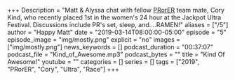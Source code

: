 +++
Description = "Matt & Alyssa chat with fellow [PRorER](https://pr-or-er.com/) team mate, Cory Kind, who recently placed 1st in the women's 24 hour at the Jackpot Ultra Festival. Discussions include PR's set, sleep, and....RAMEN!"
aliases = ["/5"]
author = "Happy Matt"
date = "2019-03-14T08:00:00-05:00"
episode = "5"
episode_image = "img/mostly.png"
explicit = "no"
images = ["img/mostly.png"]
news_keywords = []
podcast_duration = "00:37:07"
podcast_file = "Kind_of_Awesome.mp3"
podcast_bytes = ""
title = "Kind Of Awesome!"
youtube = ""
categories = []
series = []
tags = ["2019", "PRorER", "Cory", "Ultra", "Race"]
+++
